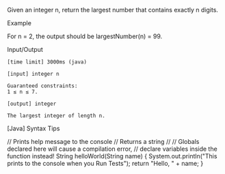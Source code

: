 Given an integer n, return the largest number that contains exactly n digits.

Example

For n = 2, the output should be
largestNumber(n) = 99.

Input/Output

    [time limit] 3000ms (java)

    [input] integer n

    Guaranteed constraints:
    1 ≤ n ≤ 7.

    [output] integer

    The largest integer of length n.

[Java] Syntax Tips

// Prints help message to the console
// Returns a string
//
// Globals declared here will cause a compilation error,
// declare variables inside the function instead!
String helloWorld(String name) {
    System.out.println("This prints to the console when you Run Tests");
    return "Hello, " + name;
}

